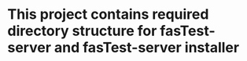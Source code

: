 # This project contains required directory structure for fasTest-server and fasTest-server installer


